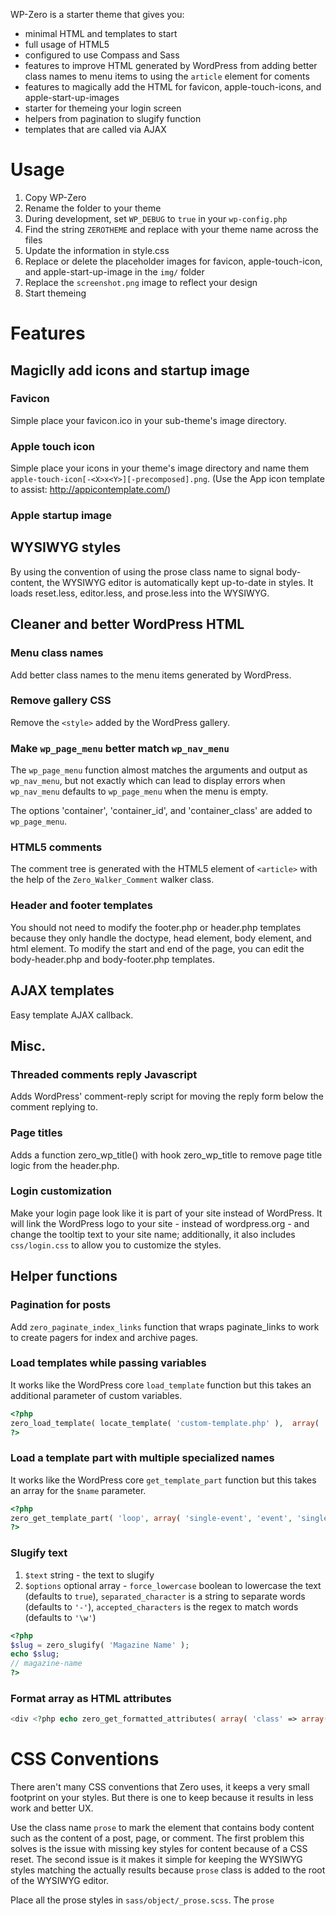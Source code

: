 
WP-Zero is a starter theme that gives you:

* minimal HTML and templates to start
* full usage of HTML5
* configured to use Compass and Sass
* features to improve HTML generated by WordPress from adding better class names to menu items to using the ```article``` element for coments
* features to magically add the HTML for favicon, apple-touch-icons, and apple-start-up-images
* starter for themeing your login screen
* helpers from pagination to slugify function
* templates that are called via AJAX

# Usage #

1. Copy WP-Zero
2. Rename the folder to your theme
3. During development, set ```WP_DEBUG``` to ```true``` in your ```wp-config.php```
3. Find the string ```ZEROTHEME``` and replace with your theme name across the files
4. Update the information in style.css
5. Replace or delete the placeholder images for favicon, apple-touch-icon, and apple-start-up-image in the ```img/``` folder
6. Replace the ```screenshot.png``` image to reflect your design
7. Start themeing

# Features #

## Magiclly add icons and startup image ##

### Favicon ###
Simple place your favicon.ico in your sub-theme's image directory.

### Apple touch icon ###
Simple place your icons in your theme's image directory and name them ```apple-touch-icon[-<X>x<Y>][-precomposed].png```. (Use the App icon template to assist: http://appicontemplate.com/)

### Apple startup image ###


## WYSIWYG styles ##
By using the convention of using the prose class name to signal body-content, the WYSIWYG editor is automatically kept up-to-date in styles. It loads reset.less, editor.less, and prose.less into the WYSIWYG.


## Cleaner and better WordPress HTML ###

### Menu class names ###
Add better class names to the menu items generated by WordPress.

### Remove gallery CSS ###
Remove the ```<style>``` added by the WordPress gallery.

### Make ```wp_page_menu``` better match ```wp_nav_menu``` ###
The ```wp_page_menu``` function almost matches the arguments and output as ```wp_nav_menu```, but not exactly which 
can lead to display errors when ```wp_nav_menu``` defaults to ```wp_page_menu``` when the menu is empty.

The options 'container', 'container_id', and 'container_class' are added to ```wp_page_menu```.

### HTML5 comments ###
The comment tree is generated with the HTML5 element of ```<article>``` with the help of the ```Zero_Walker_Comment``` walker class.

### Header and footer templates ###
You should not need to modify the footer.php or header.php templates because they only handle the doctype, head element, body element, and html element. 
To modify the start and end of the page, you can edit the body-header.php and body-footer.php templates.



## AJAX templates ##
Easy template AJAX callback.



## Misc. ##

### Threaded comments reply Javascript ###
Adds WordPress' comment-reply script for moving the reply form below the comment replying to.


### Page titles ###
Adds a function zero_wp_title() with hook zero_wp_title to remove page title logic from the header.php.

### Login customization ###
Make your login page look like it is part of your site instead of WordPress. It will link the WordPress logo to your site - instead of wordpress.org - and change the tooltip text to your site name; additionally, it also includes ```css/login.css``` to allow you to customize the styles.



## Helper functions ##

### Pagination for posts ###
Add ```zero_paginate_index_links``` function that wraps paginate_links to work to create pagers for index and archive pages.

### Load templates while passing variables ###

It works like the WordPress core ```load_template``` function but this takes an additional parameter of custom variables.

```php
<?php
zero_load_template( locate_template( 'custom-template.php' ),  array( 'foo' => 'The value for the $foo var in the template' ) );
?>
```


### Load a template part with multiple specialized names  ###

It works like the WordPress core ```get_template_part``` function but this takes an array for the ```$name``` parameter.

```php
<?php
zero_get_template_part( 'loop', array( 'single-event', 'event', 'single' ) );
?>
```

### Slugify text ###

1. ```$text``` string - the text to slugify
2. ```$options``` optional array - ```force_lowercase``` boolean to lowercase the text (defaults to ```true```), ```separated_character``` is a string to separate words (defaults to ```'-'```), ```accepted_characters``` is the regex to match words (defaults to ```'\w'```)

```php
<?php
$slug = zero_slugify( 'Magazine Name' );
echo $slug;
// magazine-name
?>
```

### Format array as HTML attributes ###

```php
<div <?php echo zero_get_formatted_attributes( array( 'class' => array('first', 'push1', 'span3'), 'id' => 'album', 'data-name' => 'french' ) ); ?>>
```




# CSS Conventions #

There aren't many CSS conventions that Zero uses, it keeps a very small footprint on your styles. But there is one
to keep because it results in less work and better UX.

Use the class name ```prose``` to mark the element that contains body content such as the content of a post, page, or comment.
The first problem this solves is the issue with missing key styles for content because of a CSS reset.
The second issue is it makes it simple for keeping the WYSIWYG styles matching the actually results because ```prose```
class is added to the root of the WYSIWYG editor.

Place all the prose styles in ```sass/object/_prose.scss```. The ```prose```






